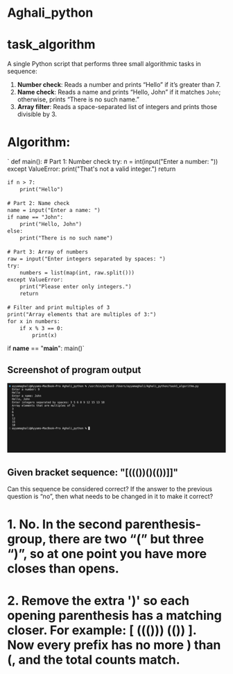# Aghali_python

# task_algorithm

A single Python script that performs three small algorithmic tasks in sequence:

1. **Number check**: Reads a number and prints “Hello” if it’s greater than 7.  
2. **Name check**: Reads a name and prints “Hello, John” if it matches `John`; otherwise, prints “There is no such name.”  
3. **Array filter**: Reads a space-separated list of integers and prints those divisible by 3.

# Algorithm: 

` def main():
    # Part 1: Number check
    try:
        n = int(input("Enter a number: "))
    except ValueError:
        print("That's not a valid integer.")
        return

    if n > 7:
        print("Hello")

    # Part 2: Name check
    name = input("Enter a name: ")
    if name == "John":
        print("Hello, John")
    else:
        print("There is no such name")

    # Part 3: Array of numbers
    raw = input("Enter integers separated by spaces: ")
    try:
        numbers = list(map(int, raw.split()))
    except ValueError:
        print("Please enter only integers.")
        return

    # Filter and print multiples of 3
    print("Array elements that are multiples of 3:")
    for x in numbers:
        if x % 3 == 0:
            print(x)


if __name__ == "__main__":
    main()`


## Screenshot of program output 

![Task in action](ss.png)



## Given bracket sequence:  "[((())()(())]]"
Can this sequence be considered correct? 
If the answer to the previous question is “no”, then what needs to be changed in it to make it correct? 

# 1. No. In the second parenthesis-group, there are two “(” but three “)”, so at one point you have more closes than opens.

# 2. Remove the extra ')' so each opening parenthesis has a matching closer. For example:  [ ((())) (()) ]. Now every prefix has no more ) than (, and the total counts match.
